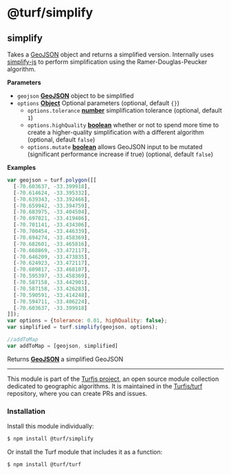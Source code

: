 # @turf/simplify

<!-- Generated by documentation.js. Update this documentation by updating the source code. -->

## simplify

Takes a [GeoJSON](https://tools.ietf.org/html/rfc7946#section-3) object and returns a simplified version. Internally uses
[simplify-js](http://mourner.github.io/simplify-js/) to perform simplification using the Ramer-Douglas-Peucker algorithm.

**Parameters**

-   `geojson` **[GeoJSON](https://tools.ietf.org/html/rfc7946#section-3)** object to be simplified
-   `options` **[Object](https://developer.mozilla.org/en-US/docs/Web/JavaScript/Reference/Global_Objects/Object)** Optional parameters (optional, default `{}`)
    -   `options.tolerance` **[number](https://developer.mozilla.org/en-US/docs/Web/JavaScript/Reference/Global_Objects/Number)** simplification tolerance (optional, default `1`)
    -   `options.highQuality` **[boolean](https://developer.mozilla.org/en-US/docs/Web/JavaScript/Reference/Global_Objects/Boolean)** whether or not to spend more time to create a higher-quality simplification with a different algorithm (optional, default `false`)
    -   `options.mutate` **[boolean](https://developer.mozilla.org/en-US/docs/Web/JavaScript/Reference/Global_Objects/Boolean)** allows GeoJSON input to be mutated (significant performance increase if true) (optional, default `false`)

**Examples**

```javascript
var geojson = turf.polygon([[
  [-70.603637, -33.399918],
  [-70.614624, -33.395332],
  [-70.639343, -33.392466],
  [-70.659942, -33.394759],
  [-70.683975, -33.404504],
  [-70.697021, -33.419406],
  [-70.701141, -33.434306],
  [-70.700454, -33.446339],
  [-70.694274, -33.458369],
  [-70.682601, -33.465816],
  [-70.668869, -33.472117],
  [-70.646209, -33.473835],
  [-70.624923, -33.472117],
  [-70.609817, -33.468107],
  [-70.595397, -33.458369],
  [-70.587158, -33.442901],
  [-70.587158, -33.426283],
  [-70.590591, -33.414248],
  [-70.594711, -33.406224],
  [-70.603637, -33.399918]
]]);
var options = {tolerance: 0.01, highQuality: false};
var simplified = turf.simplify(geojson, options);

//addToMap
var addToMap = [geojson, simplified]
```

Returns **[GeoJSON](https://tools.ietf.org/html/rfc7946#section-3)** a simplified GeoJSON

<!-- This file is automatically generated. Please don't edit it directly:
if you find an error, edit the source file (likely index.js), and re-run
./scripts/generate-readmes in the turf project. -->

---

This module is part of the [Turfjs project](http://turfjs.org/), an open source
module collection dedicated to geographic algorithms. It is maintained in the
[Turfjs/turf](https://github.com/Turfjs/turf) repository, where you can create
PRs and issues.

### Installation

Install this module individually:

```sh
$ npm install @turf/simplify
```

Or install the Turf module that includes it as a function:

```sh
$ npm install @turf/turf
```
